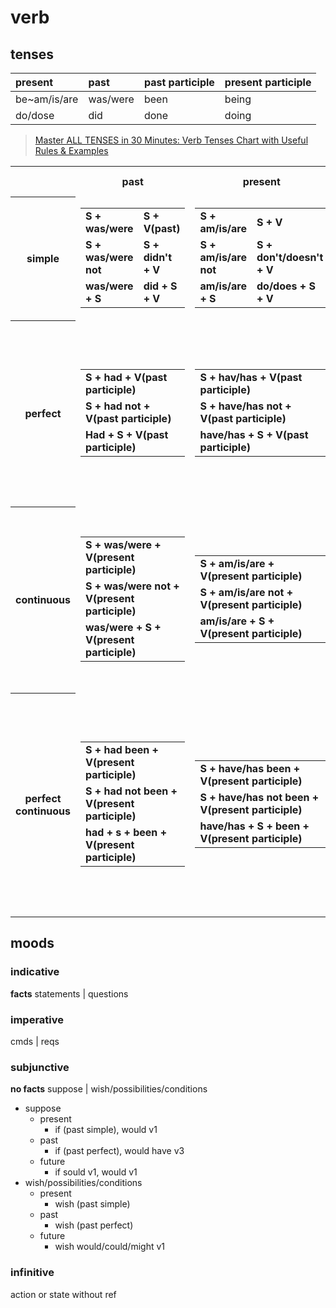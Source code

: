 # verb

## tenses

| present      | past     | past participle | present participle |
| :----------- | :------- | :-------------- | :----------------- |
| be~am/is/are | was/were | been            | being              |
| do/dose      | did      | done            | doing              |

> [Master ALL TENSES in 30 Minutes: Verb Tenses Chart with Useful Rules & Examples](https://www.youtube.com/watch?v=PQG_gYFePD4)

<table>
  <tr>
    <th></th>
    <th>past</th>
    <th>present</th>
    <th>future</th>
    <th>future in past</th>
  </tr>
  <tr>
    <th>simple</th>
    <td>
      <table>
        <tr>
          <td>
            <b>S + was/were</b>
            <br />
            <i></i>
          </td>
          <td>
            <b>S + V(past)</b>
            <br />
            <i></i>
          </td>
        </tr>
        <tr>
          <td>
            <b>S + was/were not</b>
            <br />
            <i></i>
          </td>
          <td>
            <b>S + didn't + V</b>
            <br />
            <i></i>
          </td>
        </tr>
        <tr>
          <td>
            <b>was/were + S</b>
            <br />
            <i></i>
          </td>
          <td>
            <b>did + S + V</b>
            <br />
            <i></i>
          </td>
        </tr>
      </table>
    </td>
    <td>
      <table>
        <tr>
          <td>
            <b>S + am/is/are</b>
            <br />
            <i></i>
          </td>
          <td>
            <b>S + V</b>
            <br />
            <i></i>
          </td>
        </tr>
        <tr>
          <td>
            <b>S + am/is/are not</b>
            <br />
            <i></i>
          </td>
          <td>
            <b>S + don't/doesn't + V</b>
            <br />
            <i></i>
          </td>
        </tr>
        <tr>
          <td>
            <b>am/is/are + S</b>
            <br />
            <i></i>
          </td>
          <td>
            <b>do/does + S + V</b>
            <br />
            <i></i>
          </td>
        </tr>
      </table>
    </td>
    <td>
      <table>
        <tr>
          <td>
            <b>S + will + V</b>
            <br />
            <i></i>
          </td>
        </tr>
        <tr>
          <td>
            <b>S + will not + V</b>
            <br />
            <i></i>
          </td>
        </tr>
        <tr>
          <td>
            <b>will + S + V</b>
            <br />
            <i></i>
          </td>
        </tr>
      </table>
    </td>
    <td>
      <table>
        <tr>
          <td>
            <b>S + would + V</b>
            <br />
            <i></i>
          </td>
        </tr>
        <tr>
          <td>
            <b>S + would not + V</b>
            <br />
            <i></i>
          </td>
        </tr>
        <tr>
          <td>
            <b>would + S + V</b>
            <br />
            <i></i>
          </td>
        </tr>
      </table>
    </td>
  <tr>
    <th>perfect</th>
    <td>
      <table>
        <tr>
          <td>
            <b>S + had + V(past participle)</b>
            <br />
            <i></i>
          </td>
        </tr>
        <tr>
          <td>
            <b>S + had not + V(past participle)</b>
            <br />
            <i></i>
          </td>
        </tr>
        <tr>
          <td>
            <b>Had + S + V(past participle)</b>
            <br />
            <i></i>
          </td>
        </tr>
      </table>
    </td>
    <td>
      <table>
        <tr>
          <td>
            <b>S + hav/has + V(past participle)</b>
            <br />
            <i></i>
          </td>
        </tr>
        <tr>
          <td>
            <b>S + have/has not + V(past participle)</b>
            <br />
            <i></i>
          </td>
        </tr>
        <tr>
          <td>
            <b>have/has + S + V(past participle)</b>
            <br />
            <i></i>
          </td>
        </tr>
      </table>
    </td>
    <td>
      <table>
        <tr>
          <td>
            <b>S + will have + V(past participle)</b>
            <br />
            <i></i>
          </td>
        </tr>
        <tr>
          <td>
            <b>S + will not have + V(past participle)</b>
            <br />
            <i></i>
          </td>
        </tr>
        <tr>
          <td>
            <b>will + S + have + V(past participle)</b>
            <br />
            <i></i>
          </td>
        </tr>
      </table>
    </td>
    <td>
      <table>
        <tr>
          <td>
            <b>S + would have + V(past participle)</b>
            <br />
            <i></i>
          </td>
        </tr>
        <tr>
          <td>
            <b>S + would not have + V(past participle)</b>
            <br />
            <i></i>
          </td>
        </tr>
        <tr>
          <td>
            <b>would + S + have + V(past participle)</b>
            <br />
            <i></i>
          </td>
        </tr>
      </table>
    </td>
  </tr>
  <tr>
    <th>continuous</th>
    <td>
      <table>
        <tr>
          <td>
            <b>S + was/were + V(present participle)</b>
            <br />
            <i></i>
          </td>
        </tr>
        <tr>
          <td>
            <b>S + was/were not + V(present participle)</b>
            <br />
            <i></i>
          </td>
        </tr>
        <tr>
          <td>
            <b>was/were + S + V(present participle)</b>
            <br />
            <i></i>
          </td>
        </tr>
      </table>
    </td>
    <td>
      <table>
        <tr>
          <td>
            <b>S + am/is/are + V(present participle)</b>
            <br />
            <i></i>
          </td>
        </tr>
        <tr>
          <td>
            <b>S + am/is/are not + V(present participle)</b>
            <br />
            <i></i>
          </td>
        </tr>
        <tr>
          <td>
            <b>am/is/are + S + V(present participle)</b>
            <br />
            <i></i>
          </td>
        </tr>
      </table>
    </td>
    <td>
      <table>
        <tr>
          <td>
            <b>S + will be + V(present participle)</b>
            <br />
            <i></i>
          </td>
        </tr>
        <tr>
          <td>
            <b>S + will not be + V(present participle)</b>
            <br />
            <i></i>
          </td>
        </tr>
        <tr>
          <td>
            <b>will + S + be + V(present participle)</b>
            <br />
            <i></i>
          </td>
        </tr>
      </table>
    </td>
    <td>
      <table>
        <tr>
          <td>
            <b>S + would be + V(present participle)</b>
            <br />
            <i></i>
          </td>
        </tr>
        <tr>
          <td>
            <b>S + would not be + V(present participle)</b>
            <br />
            <i></i>
          </td>
        </tr>
        <tr>
          <td>
            <b>would + S + be + V(present participle)</b>
            <br />
            <i></i>
          </td>
        </tr>
      </table>
    </td>
  </tr>
  <tr>
    <th>perfect continuous</th>
    <td>
      <table>
        <tr>
          <td>
            <b>S + had been + V(present participle)</b>
            <br />
            <i></i>
          </td>
        </tr>
        <tr>
          <td>
            <b>S + had not been + V(present participle)</b>
            <br />
            <i></i>
          </td>
        </tr>
        <tr>
          <td>
            <b>had + s + been + V(present participle)</b>
            <br />
            <i></i>
          </td>
        </tr>
      </table>
    </td>
    <td>
      <table>
        <tr>
          <td>
            <b>S + have/has been + V(present participle)</b>
            <br />
            <i></i>
          </td>
        </tr>
        <tr>
          <td>
            <b>S + have/has not been + V(present participle)</b>
            <br />
            <i></i>
          </td>
        </tr>
        <tr>
          <td>
            <b>have/has + S + been + V(present participle)</b>
            <br />
            <i></i>
          </td>
        </tr>
      </table>
    </td>
    <td>
      <table>
        <tr>
          <td>
            <b>S + will have been + V(present participle)</b>
            <br />
            <i></i>
          </td>
        </tr>
        <tr>
          <td>
            <b>S + will not have been + V(present participle)</b>
            <br />
            <i></i>
          </td>
        </tr>
        <tr>
          <td>
            <b>will have been + S + V(present participle)</b>
            <br />
            <i></i>
          </td>
        </tr>
      </table>
    </td>
    <td>
      <table>
        <tr>
          <td>
            <b>S + would have been + V(present participle)</b>
            <br />
            <i></i>
          </td>
        </tr>
        <tr>
          <td>
            <b>S + would not have been + V(present participle)</b>
            <br />
            <i></i>
          </td>
        </tr>
        <tr>
          <td>
            <b>would + S + have been + V(present participle)</b>
            <br />
            <i></i>
          </td>
        </tr>
      </table>
    </td>
  </tr>
</table>

## moods

### indicative

**facts** statements | questions

### imperative

cmds | reqs

### subjunctive

**no facts** suppose | wish/possibilities/conditions

- suppose
  - present
    - if (past simple), would v1
  - past
    - if (past perfect), would have v3
  - future
    - if sould v1, would v1
- wish/possibilities/conditions
  - present
    - wish (past simple)
  - past
    - wish (past perfect)
  - future
    - wish would/could/might v1

### infinitive

action or state without ref
